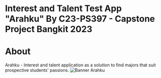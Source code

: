 # Interest and Talent Test App "Arahku" By C23-PS397 - Capstone Project Bangkit 2023
# About
Arahku -  Interest and talent application as a solution to find majors that suit prospective students' passions.
![Banner Arahku](https://github.com/zulfahmidev/capstone_mobile/assets/97874264/c095366f-1d23-4155-a51c-a1009ce5906a)
